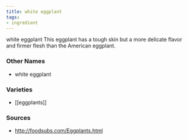 ```yaml
---
title: white eggplant
tags:
- ingredient
---
```

white eggplant This eggplant has a tough skin but a more delicate flavor and firmer flesh than the American eggplant.

### Other Names

* white eggplant

### Varieties

* [[eggplants]]

### Sources
* http://foodsubs.com/Eggplants.html
